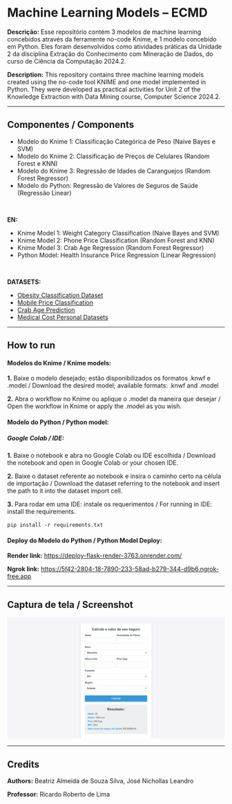 # Machine Learning Models – ECMD

**Descrição:** Esse repositório contém 3 modelos de machine learning concebidos através da ferramente no-code Knime, e 1 modelo concebido em Python. Eles foram desenvolvidos como atividades práticas da Unidade 2 da disciplina Extração do Conhecimento com Mineração de Dados, do curso de Ciência da Computação 2024.2.

**Description:** This repository contains three machine learning models created using the no-code tool KNIME and one model implemented in Python. They were developed as practical activities for Unit 2 of the Knowledge Extraction with Data Mining course, Computer Science 2024.2.

---

## Componentes / Components
- Modelo do Knime 1: Classificação Categórica de Peso (Naive Bayes e SVM)
- Modelo do Knime 2: Classificação de Preços de Celulares (Random Forest e KNN)
- Modelo do Knime 3: Regressão de Idades de Caranguejos (Random Forest Regressor)
- Modelo do Python: Regressão de Valores de Seguros de Saúde (Regressão Linear)
<br>

**EN:**
- Knime Model 1: Weight Category Classification (Naive Bayes and SVM)
- Knime Model 2: Phone Price Classification (Random Forest and KNN)
- Knime Model 3: Crab Age Regression (Random Forest Regressor)
- Python Model: Health Insurance Price Regression (Linear Regression)
<br>

**DATASETS:**
- [Obesity Classification Dataset](https://www.kaggle.com/datasets/sujithmandala/obesity-classification-dataset)
- [Mobile Price Classification](https://www.kaggle.com/datasets/iabhishekofficial/mobile-price-classification)
- [Crab Age Prediction](https://www.kaggle.com/datasets/sidhus/crab-age-prediction)
- [Medical Cost Personal Datasets](https://www.kaggle.com/datasets/mirichoi0218/insurance)


---

## How to run

#### Modelos do Knime / Knime models:
**1.** Baixe o modelo desejado; estão disponibilizados os formatos .knwf e .model / Download the desired model; available formats: .knwf and .model

**2.** Abra o workflow no Knime ou aplique o .model da maneira que desejar / Open the workflow in Knime or apply the .model as you wish.
<br>

#### Modelo do Python / Python model:
##### Google Colab / IDE:
**1.** Baixe o notebook e abra no Google Colab ou IDE escolhida / Download the notebook and open in Google Colab or your chosen IDE.
<br>

**2.** Baixe o dataset referente ao notebook e insira o caminho certo na célula de importação / Download the dataset referring to the notebook and insert the path to it into the dataset import cell.
<br>

**3.** Para rodar em uma IDE: instale os requerimentos / For running in IDE: install the requirements.
````
pip install -r requirements.txt
````

#### Deploy do Modelo do Python / Python Model Deploy:
**Render link:** 
https://deploy-flask-render-3763.onrender.com/
<br>

**Ngrok link:** 
https://5f42-2804-18-7890-233-58ad-b279-344-d9b6.ngrok-free.app
<br>

---

## Captura de tela / Screenshot

![Screenshot of the model running in the browser](./presentation-assets/screenshot-python-model-ECMD.png)

---

## Credits

**Authors:** Beatriz Almeida de Souza Silva, José Nichollas Leandro
<br>

**Professor:** Ricardo Roberto de Lima